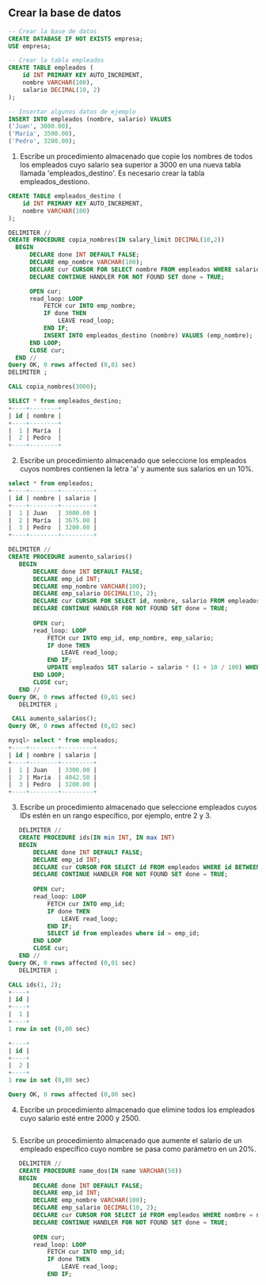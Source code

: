 ## Crear la base de datos
```sql
-- Crear la base de datos
CREATE DATABASE IF NOT EXISTS empresa;
USE empresa;

-- Crear la tabla empleados
CREATE TABLE empleados (
    id INT PRIMARY KEY AUTO_INCREMENT,
    nombre VARCHAR(100),
    salario DECIMAL(10, 2)
);

-- Insertar algunos datos de ejemplo
INSERT INTO empleados (nombre, salario) VALUES
('Juan', 3000.00),
('María', 3500.00),
('Pedro', 3200.00);
```

1. Escribe un procedimiento almacenado que copie los nombres de todos los empleados cuyo salario sea superior a 3000 en una nueva tabla llamada 'empleados_destino'. Es necesario crear la tabla empleados_destiono.
```sql
CREATE TABLE empleados_destino (
    id INT PRIMARY KEY AUTO_INCREMENT,
    nombre VARCHAR(100)
);

DELIMITER //
CREATE PROCEDURE copia_nombres(IN salary_limit DECIMAL(10,2))
  BEGIN
      DECLARE done INT DEFAULT FALSE;
      DECLARE emp_nombre VARCHAR(100);
      DECLARE cur CURSOR FOR SELECT nombre FROM empleados WHERE salario>salary_limit;
      DECLARE CONTINUE HANDLER FOR NOT FOUND SET done = TRUE;

      OPEN cur;
      read_loop: LOOP
          FETCH cur INTO emp_nombre;
          IF done THEN
              LEAVE read_loop;
          END IF;
          INSERT INTO empleados_destino (nombre) VALUES (emp_nombre);
      END LOOP;
      CLOSE cur;
  END //
Query OK, 0 rows affected (0,01 sec)
DELIMITER ;

CALL copia_nombres(3000);

SELECT * from empleados_destino;
+----+--------+
| id | nombre |
+----+--------+
|  1 | María  |
|  2 | Pedro  |
+----+--------+
```

2. Escribe un procedimiento almacenado que seleccione los empleados cuyos nombres contienen la letra 'a' y aumente sus salarios en un 10%.

```sql
select * from empleados;
+----+--------+---------+
| id | nombre | salario |
+----+--------+---------+
|  1 | Juan   | 3000.00 |
|  2 | María  | 3675.00 |
|  3 | Pedro  | 3200.00 |
+----+--------+---------+

DELIMITER //
CREATE PROCEDURE aumento_salarios()
   BEGIN
       DECLARE done INT DEFAULT FALSE;
       DECLARE emp_id INT;
       DECLARE emp_nombre VARCHAR(100);
       DECLARE emp_salario DECIMAL(10, 2);
       DECLARE cur CURSOR FOR SELECT id, nombre, salario FROM empleados WHERE nombre REGEXP 'a';
       DECLARE CONTINUE HANDLER FOR NOT FOUND SET done = TRUE;
 
       OPEN cur;
       read_loop: LOOP
           FETCH cur INTO emp_id, emp_nombre, emp_salario;
           IF done THEN
               LEAVE read_loop;
           END IF;
           UPDATE empleados SET salario = salario * (1 + 10 / 100) WHERE id = emp_id;
       END LOOP;
       CLOSE cur;
   END //
Query OK, 0 rows affected (0,01 sec)
   DELIMITER ;

 CALL aumento_salarios();
Query OK, 0 rows affected (0,02 sec)

mysql> select * from empleados;
+----+--------+---------+
| id | nombre | salario |
+----+--------+---------+
|  1 | Juan   | 3300.00 |
|  2 | María  | 4042.50 |
|  3 | Pedro  | 3200.00 |
+----+--------+---------+
```

3. Escribe un procedimiento almacenado que seleccione empleados cuyos IDs estén en un rango específico, por ejemplo, entre 2 y 3.

```sql
   DELIMITER //
   CREATE PROCEDURE ids(IN min INT, IN max INT)
   BEGIN
       DECLARE done INT DEFAULT FALSE;
       DECLARE emp_id INT;
       DECLARE cur CURSOR FOR SELECT id FROM empleados WHERE id BETWEEN min and max;
       DECLARE CONTINUE HANDLER FOR NOT FOUND SET done = TRUE;
 
       OPEN cur;
       read_loop: LOOP
           FETCH cur INTO emp_id;
           IF done THEN
               LEAVE read_loop;
           END IF;
           SELECT id from empleados where id = emp_id;
       END LOOP
       CLOSE cur;
   END //
Query OK, 0 rows affected (0,01 sec)
   DELIMITER ;

CALL ids(1, 2);
+----+
| id |
+----+
|  1 |
+----+
1 row in set (0,00 sec)

+----+
| id |
+----+
|  2 |
+----+
1 row in set (0,00 sec)

Query OK, 0 rows affected (0,00 sec)
```

4. Escribe un procedimiento almacenado que elimine todos los empleados cuyo salario esté entre 2000 y 2500.

```sql
```

5. Escribe un procedimiento almacenado que aumente el salario de un empleado específico cuyo nombre se pasa como parámetro en un 20%.

```sql
   DELIMITER //
   CREATE PROCEDURE name_dos(IN name VARCHAR(50))
   BEGIN
       DECLARE done INT DEFAULT FALSE;
       DECLARE emp_id INT;
       DECLARE emp_nombre VARCHAR(100);
       DECLARE emp_salario DECIMAL(10, 2);
       DECLARE cur CURSOR FOR SELECT id FROM empleados WHERE nombre = name;
       DECLARE CONTINUE HANDLER FOR NOT FOUND SET done = TRUE;
 
       OPEN cur;
       read_loop: LOOP
           FETCH cur INTO emp_id;
           IF done THEN
               LEAVE read_loop;
           END IF;
```
